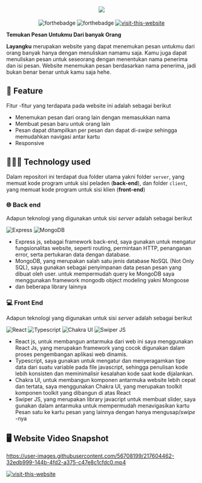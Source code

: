<div align='center'>

# [![](https://user-images.githubusercontent.com/56708199/217614932-8bfa98cb-f11e-4893-ae27-80e378ff8637.png)](https://luweapp.netlify.app/)

![forthebadge](https://forthebadge.com/images/badges/built-with-love.svg)
![forthebadge](https://forthebadge.com/images/badges/made-with-typescript.svg)
[![visit-this-website](https://user-images.githubusercontent.com/56708199/217606515-3c64c100-8e05-4c01-8b1d-fdeae9374f9a.svg)](https://layangku.herokuapp.com/)

</div>

 **Temukan Pesan Untukmu Dari banyak Orang**

**Layangku** merupakan website yang dapat menemukan pesan untukmu dari orang banyak hanya dengan menuliskan namamu saja. Kamu juga dapat menuliskan pesan untuk seseorang dengan menentukan nama penerima dan isi pesan. Website menemukan pesan berdasarkan nama penerima, jadi bukan benar benar untuk kamu saja hehe.

## 🚀 Feature 

Fitur -fitur yang terdapata pada website ini adalah sebagai berikut 

- Menemukan pesan dari orang lain dengan memasukkan nama
- Membuat pesan baru untuk orang lain
- Pesan dapat ditampilkan per pesan dan dapat di-_swipe_ sehingga memudahkan navigasi antar kartu 
- Responsive

## 👩🏾‍💻 Technology used

Dalam repositori ini terdapat dua folder utama yakni folder `server`, yang memuat kode program untuk sisi peladen (**back-end**), dan folder `client`, yang memuat kode program untuk sisi klien (**front-end**) 

### 🌐 Back end

Adapun teknologi yang digunakan untuk sisi _server_ adalah sebagai berikut

![Express](https://img.shields.io/badge/Express.js-404D59?style=for-the-badge&logo=Express&logoColor=white)
![MongoDB](https://img.shields.io/badge/MongoDB-47A248.svg?style=for-the-badge&logo=MongoDB&logoColor=white)

- Express js, sebagai framework back-end, saya gunakan untuk mengatur fungsionalitas website, seperti routing, permintaan HTTP, penanganan error, serta pertukaran data dengan database.
- MongoDB, yang merupakan salah satu jenis database NoSQL (Not Only SQL), saya gunakan sebagai penyimpanan data pesan pesan yang dibuat oleh user. untuk mempermudah query ke MongoDB saya menggunakan framework mongodb object modeling yakni Mongoose
- dan beberapa library lainnya


### 💻 Front End

Adapun teknologi yang digunakan untuk sisi _server_ adalah sebagai berikut

![React](https://img.shields.io/badge/React-20232A?style=for-the-badge&logo=react&logoColor=61DAFB)
![Typescript](https://img.shields.io/badge/TypeScript-3178C6.svg?style=for-the-badge&logo=TypeScript&logoColor=white)
![Chakra UI](https://img.shields.io/badge/Chakra%20UI-319795.svg?style=for-the-badge&logo=Chakra-UI&logoColor=white)
![Swiper JS](https://img.shields.io/badge/Swiper-6332F6.svg?style=for-the-badge&logo=Swiper&logoColor=white)

- React js, untuk membangun antarmuka dari web ini saya menggunakan React Js, yang merupakan framework yang cocok digunakan dalam proses pengembangan aplikasi web dinamis.
- Typescript, saya gunakan untuk mengatur dan menyeragamkan tipe data dari suatu variable pada file javascript, sehingga penulisan kode lebih konsisten dan meminimalisir kesalahan kode saat kode dijalankan.
- Chakra UI, untuk membangun komponen antarmuka website lebih cepat dan tertata, saya menggunakan Chakra UI, yang merupakan toolkit komponen toolkit yang dibangun di atas React
- Swiper JS, yang merupakan library javacript untuk membuat slider, saya gunakan dalam antarmuka untuk mempermudah menavigasikan kartu Pesan satu ke kartu pesan yang lainnya dengan hanya mengusap/_swipe_ -nya

## 🖥️ Website Video Snapshot

https://user-images.githubusercontent.com/56708199/217604462-32edb999-144b-4fd2-a375-c47e8c1cfdc0.mp4

[![visit-this-website](https://user-images.githubusercontent.com/56708199/217606515-3c64c100-8e05-4c01-8b1d-fdeae9374f9a.svg)](https://layangku.herokuapp.com/)




